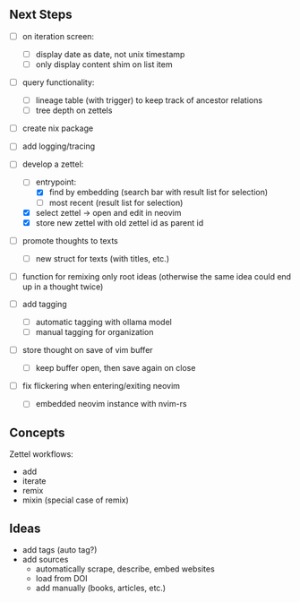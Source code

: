 
## Next Steps

- [ ] on iteration screen:
    - [ ] display date as date, not unix timestamp
    - [ ] only display content shim on list item

- [ ] query functionality:
    - [ ] lineage table (with trigger) to keep track of ancestor relations
    - [ ] tree depth on zettels

- [ ] create nix package

- [ ] add logging/tracing

- [ ] develop a zettel:
    - [ ] entrypoint:
        - [x] find by embedding (search bar with result list for selection)
        - [ ] most recent (result list for selection)
        <!-- - [ ] select date range -->
    - [x] select zettel -> open and edit in neovim
    - [x] store new zettel with old zettel id as parent id

- [ ] promote thoughts to texts
    - [ ] new struct for texts (with titles, etc.)

- [ ] function for remixing only root ideas (otherwise the same idea could end up in a thought twice)

- [ ] add tagging
    - [ ] automatic tagging with ollama model
    - [ ] manual tagging for organization

- [ ] store thought on save of vim buffer
    - [ ] keep buffer open, then save again on close

- [ ] fix flickering when entering/exiting neovim
    - [ ] embedded neovim instance with nvim-rs


## Concepts

Zettel workflows:

- add
- iterate
- remix
- mixin (special case of remix)


## Ideas

- add tags (auto tag?)
- add sources
    - automatically scrape, describe, embed websites
    - load from DOI
    - add manually (books, articles, etc.)
